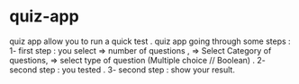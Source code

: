 # quiz-app

quiz app allow you to  run a quick test .
 quiz app going through some steps :
1- first step : you select 
    => number of questions ,
    => Select Category  of questions,
    => select type  of question (Multiple choice // Boolean) .
2- second step : you  tested .
3- second step : show your result.

